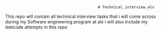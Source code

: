                                              # Technical_interview_alx
   This repo will contain all technical interview tasks that i will come across 
            during my Software engineering program at alx
              i will also include my leetcode attempts in this repo
